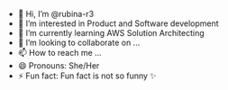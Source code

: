 - 👋 Hi, I’m @rubina-r3
- 👀 I’m interested in Product and Software development
- 🌱 I’m currently learning AWS Solution Architecting
- 💞️ I’m looking to collaborate on ...
- 📫 How to reach me ...
- 😄 Pronouns: She/Her
- ⚡ Fun fact: Fun fact is not so funny ✨

<!---
rubina-r3/rubina-r3 is a ✨ special ✨ repository because its `README.md` (this file) appears on your GitHub profile.
You can click the Preview link to take a look at your changes.
--->
